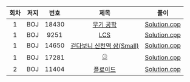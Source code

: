 | 회차 | 저지 | 번호 | 제목 | 풀이 |
|:---:|:---:|:---:|:---:|:---:|
| 1 | BOJ | 18430 | [무기 공학](https://www.acmicpc.net/problem/18430) | [Solution.cpp](https://github.com/HumanHyeon/Algorithm/blob/master/Baekjoon_18430(%EB%AC%B4%EA%B8%B0%EA%B3%B5%ED%95%99).cpp) |
| 1 | BOJ | 9251 | [LCS](https://www.acmicpc.net/problem/9251) | [Solution.cpp](https://github.com/HumanHyeon/Algorithm/blob/master/Baekjoon_9251(LCS).cpp) |
| 1 | BOJ | 14650 | [걷다보니 신천역 삼(Small)](https://www.acmicpc.net/problem/14650) | [Solution.cpp](https://github.com/HumanHyeon/Algorithm/blob/master/Baekjoon_14650(%EA%B1%B7%EB%8B%A4%EB%B3%B4%EB%8B%88%EC%8B%A0%EC%B2%9C%EC%97%AD%EC%82%BCSmall).cpp) |
| 1 | BOJ | 17281 | [⚾](https://www.acmicpc.net/problem/17281) | [Solution.cpp](https://github.com/HumanHyeon/Algorithm/blob/master/Baekjoon_17281(%EC%95%BC%EA%B5%AC%EA%B3%B5).cpp) |
| 2 | BOJ | 11404 | [플로이드](https://www.acmicpc.net/problem/11404) | [Solution.cpp](https://github.com/HumanHyeon/Algorithm/blob/master/Baekjoon_11404(%ED%94%8C%EB%A1%9C%EC%9D%B4%EB%93%9C).cpp) |
